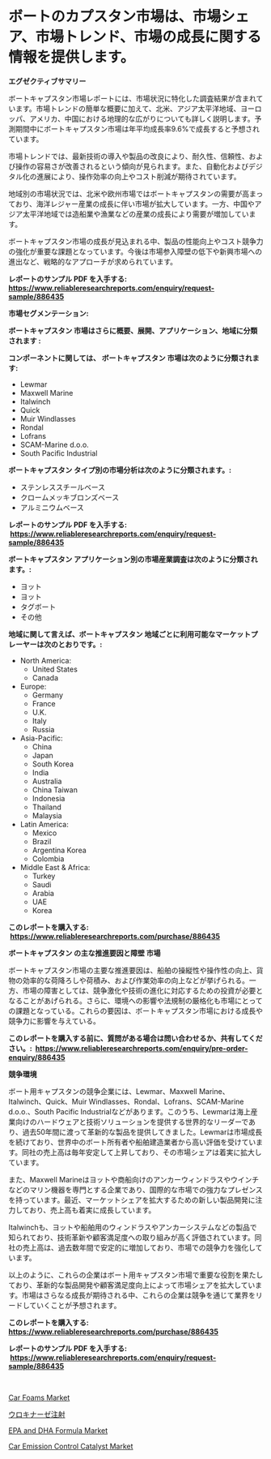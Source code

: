 <p><h1>ボートのカプスタン市場は、市場シェア、市場トレンド、市場の成長に関する情報を提供します。</h1></p><p><strong>エグゼクティブサマリー</strong></p>
<p><p>ボートキャプスタン市場レポートには、市場状況に特化した調査結果が含まれています。市場トレンドの簡単な概要に加えて、北米、アジア太平洋地域、ヨーロッパ、アメリカ、中国における地理的な広がりについても詳しく説明します。予測期間中にボートキャプスタン市場は年平均成長率9.6%で成長すると予想されています。</p><p>市場トレンドでは、最新技術の導入や製品の改良により、耐久性、信頼性、および操作の容易さが改善されるという傾向が見られます。また、自動化およびデジタル化の進展により、操作効率の向上やコスト削減が期待されています。</p><p>地域別の市場状況では、北米や欧州市場ではボートキャプスタンの需要が高まっており、海洋レジャー産業の成長に伴い市場が拡大しています。一方、中国やアジア太平洋地域では造船業や漁業などの産業の成長により需要が増加しています。</p><p>ボートキャプスタン市場の成長が見込まれる中、製品の性能向上やコスト競争力の強化が重要な課題となっています。今後は市場参入障壁の低下や新興市場への進出など、戦略的なアプローチが求められています。</p></p>
<p><strong>レポートのサンプル PDF を入手する: <a href="https://www.reliableresearchreports.com/enquiry/request-sample/886435">https://www.reliableresearchreports.com/enquiry/request-sample/886435</a></strong></p>
<p><strong>市場セグメンテーション:</strong></p>
<p><strong> ボートキャプスタン 市場はさらに概要、展開、アプリケーション、地域に分類されます :</strong></p>
<p><strong>コンポーネントに関しては、 ボートキャプスタン 市場は次のように分類されます: &nbsp;</strong></p>
<p><ul><li>Lewmar</li><li>Maxwell Marine</li><li>Italwinch</li><li>Quick</li><li>Muir Windlasses</li><li>Rondal</li><li>Lofrans</li><li>SCAM-Marine d.o.o.</li><li>South Pacific Industrial</li></ul></p>
<p><strong> ボートキャプスタン タイプ別の市場分析は次のように分類されます。:</strong></p>
<p><ul><li>ステンレススチールベース</li><li>クロームメッキブロンズベース</li><li>アルミニウムベース</li></ul></p>
<p><strong>レポートのサンプル PDF を入手する: &nbsp;<a href="https://www.reliableresearchreports.com/enquiry/request-sample/886435">https://www.reliableresearchreports.com/enquiry/request-sample/886435</a></strong></p>
<p><strong> ボートキャプスタン アプリケーション別の市場産業調査は次のように分類されます。:</strong></p>
<p><ul><li>ヨット</li><li>ヨット</li><li>タグボート</li><li>その他</li></ul></p>
<p><strong>地域に関して言えば、ボートキャプスタン 地域ごとに利用可能なマーケットプレーヤーは次のとおりです。:</strong></p>
<p><ul>
    <li>
        North America:
        <ul>
            <li>United States</li>
            <li>Canada</li>
        </ul>
    </li>
    <li>
        Europe:
        <ul>
            <li>Germany</li>
            <li>France</li>
            <li>U.K.</li>
            <li>Italy</li>
            <li>Russia</li>
        </ul>
    </li>
    <li>
        Asia-Pacific:
        <ul>
            <li>China</li>
            <li>Japan</li>
            <li>South Korea</li>
            <li>India</li>
            <li>Australia</li>
            <li>China Taiwan</li>
            <li>Indonesia</li>
            <li>Thailand</li>
            <li>Malaysia</li>
        </ul>
    </li>
    <li>
        Latin America:
        <ul>
            <li>Mexico</li>
            <li>Brazil</li>
            <li>Argentina Korea</li>
            <li>Colombia</li>
        </ul>
    </li>
    <li>
        Middle East & Africa:
        <ul>
            <li>Turkey</li>
            <li>Saudi</li>
            <li>Arabia</li>
            <li>UAE</li>
            <li>Korea</li>
        </ul>
    </li>
    </ul></p>
<p><strong>このレポートを購入する: &nbsp;<a href="https://www.reliableresearchreports.com/purchase/886435">https://www.reliableresearchreports.com/purchase/886435</a></strong></p>
<p><strong>ボートキャプスタン の主な推進要因と障壁 市場</strong></p>
<p><p>ボートキャプスタン市場の主要な推進要因は、船舶の操縦性や操作性の向上、貨物の効率的な荷降ろしや荷積み、および作業効率の向上などが挙げられる。一方、市場の障害としては、競争激化や技術の進化に対応するための投資が必要となることがあげられる。さらに、環境への影響や法規制の厳格化も市場にとっての課題となっている。これらの要因は、ボートキャプスタン市場における成長や競争力に影響を与えている。</p></p>
<p><strong>このレポートを購入する前に、質問がある場合は問い合わせるか、共有してください。:&nbsp; <a href="https://www.reliableresearchreports.com/enquiry/pre-order-enquiry/886435">https://www.reliableresearchreports.com/enquiry/pre-order-enquiry/886435</a></strong></p>
<p><strong>競争環境</strong></p>
<p><p>ボート用キャプスタンの競争企業には、Lewmar、Maxwell Marine、Italwinch、Quick、Muir Windlasses、Rondal、Lofrans、SCAM-Marine d.o.o.、South Pacific Industrialなどがあります。このうち、Lewmarは海上産業向けのハードウェアと技術ソリューションを提供する世界的なリーダーであり、過去50年間に渡って革新的な製品を提供してきました。Lewmarは市場成長を続けており、世界中のボート所有者や船舶建造業者から高い評価を受けています。同社の売上高は毎年安定して上昇しており、その市場シェアは着実に拡大しています。</p><p>また、Maxwell Marineはヨットや商船向けのアンカーウィンドラスやウインチなどのマリン機器を専門とする企業であり、国際的な市場での強力なプレゼンスを持っています。最近、マーケットシェアを拡大するための新しい製品開発に注力しており、売上高も着実に成長しています。</p><p>Italwinchも、ヨットや船舶用のウィンドラスやアンカーシステムなどの製品で知られており、技術革新や顧客満足度への取り組みが高く評価されています。同社の売上高は、過去数年間で安定的に増加しており、市場での競争力を強化しています。</p><p>以上のように、これらの企業はボート用キャプスタン市場で重要な役割を果たしており、革新的な製品開発や顧客満足度向上によって市場シェアを拡大しています。市場はさらなる成長が期待される中、これらの企業は競争を通じて業界をリードしていくことが予想されます。</p></p>
<p><strong>このレポートを購入する: &nbsp; <a href="https://www.reliableresearchreports.com/purchase/886435">https://www.reliableresearchreports.com/purchase/886435</a></strong></p>
<p><strong>レポートのサンプル PDF を入手する: &nbsp;<a href="https://www.reliableresearchreports.com/enquiry/request-sample/886435">https://www.reliableresearchreports.com/enquiry/request-sample/886435</a></strong><strong></strong></p>
<p>&nbsp;</p>
<p><p><a href="https://github.com/yemakinde/Market-Research-Report-List-1/blob/main/car-foams-market.md">Car Foams Market</a></p><p><a href="https://medium.com/@alicequigley2023/%E3%82%A6%E3%83%AD%E3%82%AD%E3%83%8A%E3%83%BC%E3%82%BC%E6%B3%A8%E5%B0%84%E5%B8%82%E5%A0%B4%E3%81%AE%E5%88%86%E6%9E%90%E3%81%A82024%E5%B9%B4%E3%81%8B%E3%82%892031%E5%B9%B4%E3%81%BE%E3%81%A7%E3%81%AE%E3%82%B5%E3%82%A4%E3%82%BA%E4%BA%88%E6%B8%AC-323cb56aa3f8">ウロキナーゼ注射</a></p><p><a href="https://github.com/bmorecock/Market-Research-Report-List-2/blob/main/epa-and-dha-formula-market.md">EPA and DHA Formula Market</a></p><p><a href="https://github.com/jsmusil/Market-Research-Report-List-2/blob/main/car-emission-control-catalyst-market.md">Car Emission Control Catalyst Market</a></p></p>